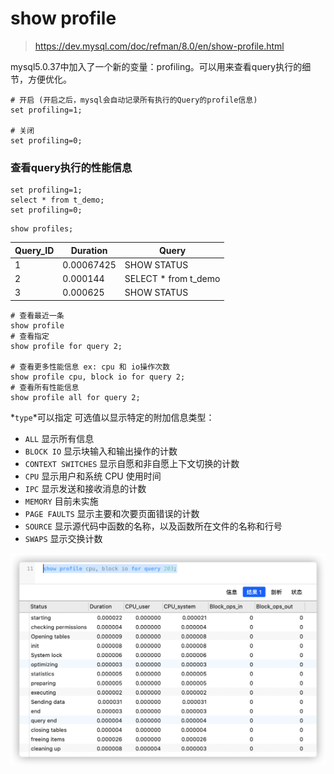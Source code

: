 # show profile

> https://dev.mysql.com/doc/refman/8.0/en/show-profile.html

mysql5.0.37中加入了一个新的变量：profiling。可以用来查看query执行的细节，方便优化。

```shell
# 开启 (开启之后，mysql会自动记录所有执行的Query的profile信息)
set profiling=1;

# 关闭
set profiling=0;
```

### 查看query执行的性能信息

```shell
set profiling=1;
select * from t_demo;
set profiling=0;
```

```shell
show profiles;
```

| Query_ID | Duration   | Query                |
|----------|------------|----------------------|
| 1        | 0.00067425 | SHOW STATUS          |
| 2        | 0.000144   | SELECT * from t_demo |
| 3        | 0.000625   | SHOW STATUS          |

```shell
# 查看最近一条
show profile
# 查看指定
show profile for query 2;

# 查看更多性能信息 ex: cpu 和 io操作次数
show profile cpu, block io for query 2;
# 查看所有性能信息
show profile all for query 2;
```

*`type`*可以指定 可选值以显示特定的附加信息类型：

- `ALL` 显示所有信息
- `BLOCK IO` 显示块输入和输出操作的计数
- `CONTEXT SWITCHES` 显示自愿和非自愿上下文切换的计数
- `CPU` 显示用户和系统 CPU 使用时间
- `IPC` 显示发送和接收消息的计数
- `MEMORY` 目前未实施
- `PAGE FAULTS` 显示主要和次要页面错误的计数
- `SOURCE` 显示源代码中函数的名称，以及函数所在文件的名称和行号
- `SWAPS` 显示交换计数

![show profile.png](images/show-profile.png)
